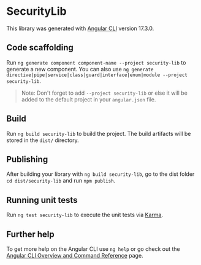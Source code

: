 # SecurityLib

This library was generated with [Angular CLI](https://github.com/angular/angular-cli) version 17.3.0.

## Code scaffolding

Run `ng generate component component-name --project security-lib` to generate a new component. You can also use `ng generate directive|pipe|service|class|guard|interface|enum|module --project security-lib`.
> Note: Don't forget to add `--project security-lib` or else it will be added to the default project in your `angular.json` file. 

## Build

Run `ng build security-lib` to build the project. The build artifacts will be stored in the `dist/` directory.

## Publishing

After building your library with `ng build security-lib`, go to the dist folder `cd dist/security-lib` and run `npm publish`.

## Running unit tests

Run `ng test security-lib` to execute the unit tests via [Karma](https://karma-runner.github.io).

## Further help

To get more help on the Angular CLI use `ng help` or go check out the [Angular CLI Overview and Command Reference](https://angular.io/cli) page.
